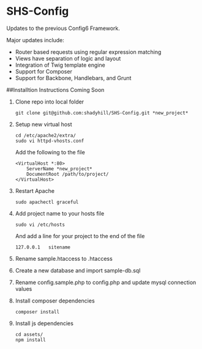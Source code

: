 SHS-Config
==========

Updates to the previous Config6 Framework.

Major updates include:

* Router based requests using regular expression matching
* Views have separation of logic and layout
* Integration of Twig template engine
* Support for Composer
* Support for Backbone, Handlebars, and Grunt

##Installtion Instructions Coming Soon

1. Clone repo into local folder

    `git clone git@github.com:shadyhill/SHS-Config.git *new_project*`

2. Setup new virtual host
    ```
    cd /etc/apache2/extra/
    sudo vi httpd-vhosts.conf
    ```

   Add the following to the file
    ```
    <VirtualHost *:80>
        ServerName *new_project*
        DocumentRoot /path/to/project/
    </VirtualHost>
    ```
3. Restart Apache

    `sudo apachectl graceful`

4. Add project name to your hosts file

    `sudo vi /etc/hosts`

   And add a line for your project to the end of the file

    `127.0.0.1   sitename`

5. Rename sample.htaccess to .htaccess

6. Create a new database and import sample-db.sql

7. Rename config.sample.php to config.php and update mysql connection values 

8. Install composer dependencies

    `composer install`

9. Install js dependencies

    ```
    cd assets/
    npm install
    ```


